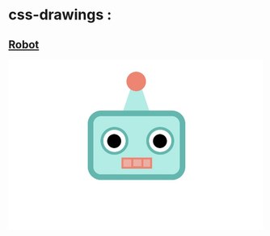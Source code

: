 # css-drawings :
## [Robot](https://irismazzuca.github.io/css-drawings/robot/)
![imagen](https://github.com/IrisMazzuca/css-drawings/blob/master/robot/robot.jpg)
